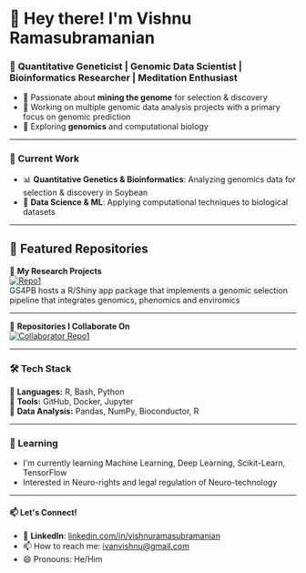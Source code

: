 # 👋 Hey there! I'm Vishnu Ramasubramanian

### 🚀 **Quantitative Geneticist | Genomic Data Scientist | Bioinformatics Researcher | Meditation Enthusiast**  

- 🌱 Passionate about **mining the genome** for selection & discovery 
- 🧬 Working on multiple genomic data analysis projects with a primary focus on genomic prediction
- 📝 Exploring **genomics** and computational biology  

---

### 🔬 Current Work
- 📊 **Quantitative Genetics & Bioinformatics**: Analyzing genomics data for selection & discovery in Soybean   
- 📖 **Data Science & ML**: Applying computational techniques to biological datasets  

---

## 🌟 Featured Repositories
🔹 **My Research Projects**  
[![Repo1](https://img.shields.io/badge/GitHub-Repository-blue?style=flat-square)](https://github.com/UMN-Lorenz-Group/GS4PB)  
GS4PB hosts a R/Shiny app package that implements a genomic selection pipeline that integrates genomics, phenomics and enviromics  

---

🔹 **Repositories I Collaborate On**  
[![Collaborator Repo1](https://img.shields.io/badge/GitHub-Collaborator-green?style=flat-square)](https://github.com/UMN-Lorenz-Group/stupar_kti_project_analysis)  

---

### 🛠️ Tech Stack
🔹 **Languages:** R, Bash, Python  
🔹 **Tools:** GitHub, Docker, Jupyter  
🔹 **Data Analysis:** Pandas, NumPy, Bioconductor, R 

--- 
### 🌱 Learning 
-  I'm currently learning Machine Learning, Deep Learning, Scikit-Learn, TensorFlow 
-  Interested in Neuro-rights and legal regulation of Neuro-technology
--- 

####  📫 Let's Connect!
- 🔗 **LinkedIn**: [linkedin.com/in/vishnuramasubramanian](www.linkedin.com/in/vishnu-ramasubramanian-70077b87)
- 📫 How to reach me: ivanvishnu@gmail.com
- 😄 Pronouns: He/Him

